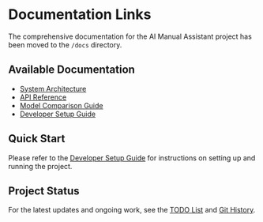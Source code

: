 # Documentation Links

The comprehensive documentation for the AI Manual Assistant project has been moved to the `/docs` directory.

## Available Documentation

- [System Architecture](./docs/ARCHITECTURE.md)
- [API Reference](./docs/API.md)
- [Model Comparison Guide](./docs/MODEL_COMPARISON.md)
- [Developer Setup Guide](./docs/DEVELOPER_SETUP.md)

## Quick Start

Please refer to the [Developer Setup Guide](./docs/DEVELOPER_SETUP.md) for instructions on setting up and running the project.

## Project Status

For the latest updates and ongoing work, see the [TODO List](./TODO_LIST.md) and [Git History](./GIT_HISTORY_LOG.md).
